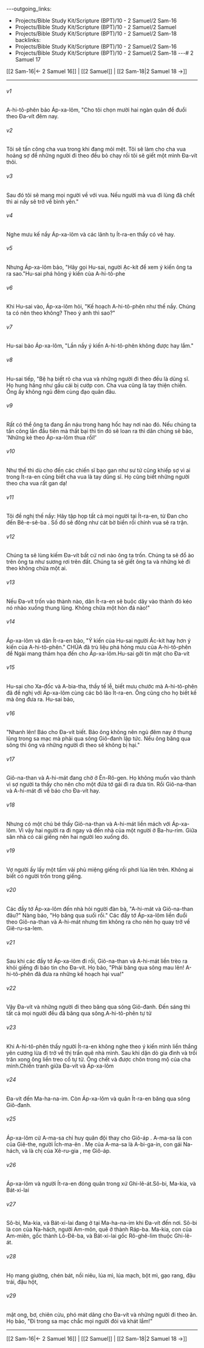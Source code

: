 ---outgoing_links:
  - Projects/Bible Study Kit/Scripture (BPT)/10 - 2 Samuel/2 Sam-16
  - Projects/Bible Study Kit/Scripture (BPT)/10 - 2 Samuel/2 Samuel
  - Projects/Bible Study Kit/Scripture (BPT)/10 - 2 Samuel/2 Sam-18
backlinks:
  - Projects/Bible Study Kit/Scripture (BPT)/10 - 2 Samuel/2 Sam-16
  - Projects/Bible Study Kit/Scripture (BPT)/10 - 2 Samuel/2 Sam-18
---# 2 Samuel 17

[[2 Sam-16|← 2 Samuel 16]] | [[2 Samuel]] | [[2 Sam-18|2 Samuel 18 →]]
***



###### v1 
A-hi-tô-phên bảo Áp-xa-lôm, "Cho tôi chọn mười hai ngàn quân để đuổi theo Đa-vít đêm nay. 

###### v2 
Tôi sẽ tấn công cha vua trong khi đang mỏi mệt. Tôi sẽ làm cho cha vua hoảng sợ để những người đi theo đều bỏ chạy rồi tôi sẽ giết một mình Đa-vít thôi. 

###### v3 
Sau đó tôi sẽ mang mọi người về với vua. Nếu người mà vua đi lùng đã chết thì ai nấy sẽ trở về bình yên." 

###### v4 
Nghe mưu kế nầy Áp-xa-lôm và các lãnh tụ Ít-ra-en thấy có vẻ hay. 

###### v5 
Nhưng Áp-xa-lôm bảo, "Hãy gọi Hu-sai, người Ạc-kít để xem ý kiến ông ta ra sao."Hu-sai phá hỏng ý kiến của A-hi-tô-phe 

###### v6 
Khi Hu-sai vào, Áp-xa-lôm hỏi, "Kế hoạch A-hi-tô-phên như thế nầy. Chúng ta có nên theo không? Theo ý anh thì sao?" 

###### v7 
Hu-sai bảo Áp-xa-lôm, "Lần nầy ý kiến A-hi-tô-phên không được hay lắm." 

###### v8 
Hu-sai tiếp, "Bệ hạ biết rõ cha vua và những người đi theo đều là dũng sĩ. Họ hung hăng như gấu cái bị cướp con. Cha vua cũng là tay thiện chiến. Ông ấy không ngủ đêm cùng đạo quân đâu. 

###### v9 
Rất có thể ông ta đang ẩn náu trong hang hốc hay nơi nào đó. Nếu chúng ta tấn công lần đầu tiên mà thất bại thì tin đó sẽ loan ra thì dân chúng sẽ bảo, 'Những kẻ theo Áp-xa-lôm thua rồi!' 

###### v10 
Như thế thì dù cho đến các chiến sĩ bạo gan như sư tử cũng khiếp sợ vì ai trong Ít-ra-en cũng biết cha vua là tay dũng sĩ. Họ cũng biết những người theo cha vua rất gan dạ! 

###### v11 
Tôi đề nghị thế nầy: Hãy tập họp tất cả mọi người tại Ít-ra-en, từ Đan cho đến Bê-e-sê-ba . Số đó sẽ đông như cát bờ biển rồi chính vua sẽ ra trận. 

###### v12 
Chúng ta sẽ lùng kiếm Đa-vít bất cứ nơi nào ông ta trốn. Chúng ta sẽ đổ ào trên ông ta như sương rơi trên đất. Chúng ta sẽ giết ông ta và những kẻ đi theo không chừa một ai. 

###### v13 
Nếu Đa-vít trốn vào thành nào, dân Ít-ra-en sẽ buộc dây vào thành đó kéo nó nhào xuống thung lũng. Không chừa một hòn đá nào!" 

###### v14 
Áp-xa-lôm và dân Ít-ra-en bảo, "Ý kiến của Hu-sai người Ác-kít hay hơn ý kiến của A-hi-tô-phên." CHÚA đã trù liệu phá hỏng mưu của A-hi-tô-phên để Ngài mang thảm họa đến cho Áp-xa-lôm.Hu-sai gởi tin mật cho Đa-vít 

###### v15 
Hu-sai cho Xa-đốc và A-bia-tha, thầy tế lễ, biết mưu chước mà A-hi-tô-phên đã đề nghị với Áp-xa-lôm cùng các bô lão Ít-ra-en. Ông cũng cho họ biết kế mà ông đưa ra. Hu-sai bảo, 

###### v16 
"Nhanh lên! Báo cho Đa-vít biết. Bảo ông không nên ngủ đêm nay ở thung lũng trong sa mạc mà phải qua sông Giô-đanh lập tức. Nếu ông băng qua sông thì ông và những người đi theo sẽ không bị hại." 

###### v17 
Giô-na-than và A-hi-mát đang chờ ở Ên-Rô-gen. Họ không muốn vào thành vì sợ người ta thấy cho nên cho một đứa tớ gái đi ra đưa tin. Rồi Giô-na-than và A-hi-mát đi về báo cho Đa-vít hay. 

###### v18 
Nhưng có một chú bé thấy Giô-na-than và A-hi-mát liền mách với Áp-xa-lôm. Vì vậy hai người ra đi ngay và đến nhà của một người ở Ba-hu-rim. Giữa sân nhà có cái giếng nên hai người leo xuống đó. 

###### v19 
Vợ người ấy lấy một tấm vải phủ miệng giếng rồi phơi lúa lên trên. Không ai biết có người trốn trong giếng. 

###### v20 
Các đầy tớ Áp-xa-lôm đến nhà hỏi người đàn bà, "A-hi-mát và Giô-na-than đâu?" Nàng bảo, "Họ băng qua suối rồi." Các đầy tớ Áp-xa-lôm liền đuổi theo Giô-na-than và A-hi-mát nhưng tìm không ra cho nên họ quay trở về Giê-ru-sa-lem. 

###### v21 
Sau khi các đầy tớ Áp-xa-lôm đi rồi, Giô-na-than và A-hi-mát liền trèo ra khỏi giếng đi báo tin cho Đa-vít. Họ bảo, "Phải băng qua sông mau lên! A-hi-tô-phên đã đưa ra những kế hoạch hại vua!" 

###### v22 
Vậy Đa-vít và những người đi theo băng qua sông Giô-đanh. Đến sáng thì tất cả mọi người đều đã băng qua sông.A-hi-tô-phên tự tử 

###### v23 
Khi A-hi-tô-phên thấy người Ít-ra-en không nghe theo ý kiến mình liền thắng yên cương lừa đi trở về thị trấn quê nhà mình. Sau khi dặn dò gia đình và trối trăn xong ông liền treo cổ tự tử. Ông chết và được chôn trong mộ của cha mình.Chiến tranh giữa Đa-vít và Áp-xa-lôm 

###### v24 
Đa-vít đến Ma-ha-na-im. Còn Áp-xa-lôm và quân Ít-ra-en băng qua sông Giô-đanh. 

###### v25 
Áp-xa-lôm cử A-ma-sa chỉ huy quân đội thay cho Giô-áp . A-ma-sa là con của Giê-the, người Ích-ma-ên . Mẹ của A-ma-sa là A-bi-ga-in, con gái Na-hách, và là chị của Xê-ru-gia , mẹ Giô-áp. 

###### v26 
Áp-xa-lôm và người Ít-ra-en đóng quân trong xứ Ghi-lê-át.Sô-bi, Ma-kia, và Bát-xi-lai 

###### v27 
Sô-bi, Ma-kia, và Bát-xi-lai đang ở tại Ma-ha-na-im khi Đa-vít đến nơi. Sô-bi là con của Na-hách, người Am-môn, quê ở thành Ráp-ba. Ma-kia, con của Am-miên, gốc thành Lô-Đê-ba, và Bát-xi-lai gốc Rô-ghê-lim thuộc Ghi-lê-át. 

###### v28 
Họ mang giường, chén bát, nồi niêu, lúa mì, lúa mạch, bột mì, gạo rang, đậu trái, đậu hột, 

###### v29 
mật ong, bơ, chiên cừu, phó mát dâng cho Đa-vít và những người đi theo ăn. Họ bảo, "Đi trong sa mạc chắc mọi người đói và khát lắm!"

***
[[2 Sam-16|← 2 Samuel 16]] | [[2 Samuel]] | [[2 Sam-18|2 Samuel 18 →]]
